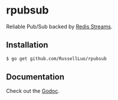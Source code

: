 # rpubsub

Reliable Pub/Sub backed by [Redis Streams][1].


## Installation


```bash
$ go get github.com/RussellLuo/rpubsub
```


## Documentation

Check out the [Godoc][2].


[1]: https://redis.io/topics/streams-intro
[2]: https://godoc.org/github.com/RussellLuo/rpubsub
